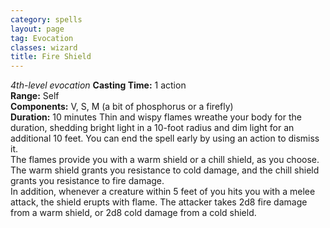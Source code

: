 ```yaml
---
category: spells
layout: page
tag: Evocation
classes: wizard
title: Fire Shield 
---
```

_4th-level evocation_ 
**Casting Time:** 1 action    
**Range:** Self    
**Components:** V, S, M (a bit of phosphorus or a firefly)    
**Duration:** 10 minutes 
Thin and wispy flames wreathe your body for the duration, shedding bright light in a 10-foot radius and dim light for an additional 10 feet. You can end the spell early by using an action to dismiss it.    
The flames provide you with a warm shield or a chill shield, as you choose. The warm shield grants you resistance to cold damage, and the chill shield grants you resistance to fire damage.    
In addition, whenever a creature within 5 feet of you hits you with a melee attack, the shield erupts with flame. The attacker takes 2d8 fire damage from a warm shield, or 2d8 cold damage from a cold shield. 